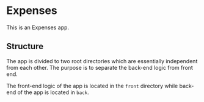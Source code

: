 Expenses
========
This is an Expenses app.

## Structure
The app is divided to two root directories which are
essentially independent from each other. The purpose is to
separate the back-end logic from front end.

The front-end logic of the app is located in the `front`
directory while back-end of the app is located in `back`.
